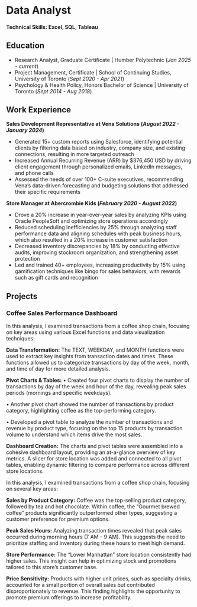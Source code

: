 # Data Analyst

#### Technical Skills: Excel, SQL, Tableau
## Education
- Research Analyst, Graduate Certificate | Humber Polytechnic (_Jan 2025 - current_)
- Project Management, Certificate | School of Continuing Studies, University of Toronto (_Sept 2020 - Apr 2021_)
- Psychology & Health Policy, Honors Bachelor of Science | University of Toronto (_Sept 2014 - Aug 2018_)

## Work Experience
**Sales Development Representative at Vena Solutions (_August 2022 - January 2024_)**
- Generated 15+ custom reports using Salesforce, identifying potential clients by filtering data based on industry, company size, and existing connections, resulting in more targeted outreach
- Increased Annual Recurring Revenue (ARR) by $376,450 USD by driving client engagement through personalized emails, LinkedIn messages, and phone calls
- Assessed the needs of over 100+ C-suite executives, recommending Vena’s data-driven forecasting and budgeting solutions that addressed their specific requirements

**Store Manager at Abercrombie Kids (_February 2020 - August 2022_)**
- Drove a 20% increase in year-over-year sales by analyzing KPIs using Oracle PeopleSoft and optimizing store operations accordingly
- Reduced scheduling inefficiencies by 25% through analyzing staff performance data and aligning schedules with peak business hours, which also resulted in a 20% increase in customer satisfaction
- Decreased inventory discrepancies by 18% by conducting effective audits, improving stockroom organization, and strengthening asset protection
- Led and trained 40+ employees, increasing productivity by 15% using gamification techniques like bingo for sales behaviors, with rewards such as gift cards and recognition

## Projects
### Coffee Sales Performance Dashboard
In this analysis, I examined transactions from a coffee shop chain, focusing on key areas using various Excel functions and data visualization techniques:

**Data Transformation:**
The TEXT, WEEKDAY, and MONTH functions were used to extract key insights from transaction dates and times. These functions allowed us to categorize transactions by day of the week, month, and time of day for more detailed analysis.

**Pivot Charts & Tables:**
• Created four pivot charts to display the number of transactions by day of the week and hour of the day, revealing peak sales periods (mornings and specific weekdays).

• Another pivot chart showed the number of transactions by product category, highlighting coffee as the top-performing category.

• Developed a pivot table to analyze the number of transactions and revenue by product type, focusing on the top 15 products by transaction volume to understand which items drive the most sales.

**Dashboard Creation:**
The charts and pivot tables were assembled into a cohesive dashboard layout, providing an at-a-glance overview of key metrics. A slicer for store location was added and connected to all pivot tables, enabling dynamic filtering to compare performance across different store locations.

In this analysis, I examined transactions from a coffee shop chain, focusing on several key areas:

**Sales by Product Category:**
Coffee was the top-selling product category, followed by tea and hot chocolate. Within coffee, the “Gourmet brewed coffee” products significantly outperformed other types, suggesting a customer preference for premium options.

**Peak Sales Hours:**
Analyzing transaction times revealed that peak sales occurred during morning hours (7 AM - 9 AM). This suggests the need to prioritize staffing and inventory during these hours to meet high demand.

**Store Performance:**
The “Lower Manhattan” store location consistently had higher sales. This insight can help in optimizing stock and promotions tailored to this store’s customer base.

**Price Sensitivity:**
Products with higher unit prices, such as specialty drinks, accounted for a small portion of overall sales but contributed disproportionately to revenue. This finding highlights the opportunity to promote premium offerings to increase profitability.



